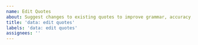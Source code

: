 ```yaml
---
name: Edit Quotes
about: Suggest changes to existing quotes to improve grammar, accuracy, etc. 
title: 'data: edit quotes'
labels: 'data: edit quotes'
assignees: ''
---
```

